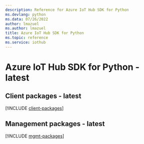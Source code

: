 ```yaml
---
description: Reference for Azure IoT Hub SDK for Python
ms.devlang: python
ms.data: 07/26/2022
author: lmazuel
ms.author: lmazuel
title: Azure IoT Hub SDK for Python
ms.topic: reference
ms.service: iothub
---
```

# Azure IoT Hub SDK for Python - latest

## Client packages - latest
[!INCLUDE [client-packages](iot-hub-client-index.md)]
## Management packages - latest
[!INCLUDE [mgmt-packages](iot-hub-mgmt-index.md)]